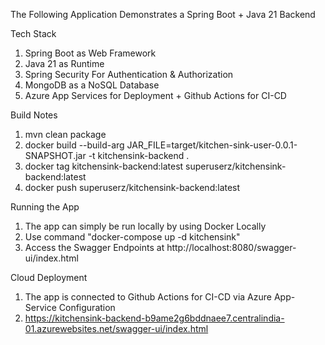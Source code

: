 The Following Application Demonstrates a Spring Boot + Java 21 Backend

Tech Stack
1. Spring Boot as Web Framework
2. Java 21 as Runtime
3. Spring Security For Authentication & Authorization
4. MongoDB as a NoSQL Database
5. Azure App Services for Deployment + Github Actions for CI-CD

Build Notes
1. mvn clean package
2. docker build --build-arg JAR_FILE=target/kitchen-sink-user-0.0.1-SNAPSHOT.jar -t kitchensink-backend .
3. docker tag kitchensink-backend:latest superuserz/kitchensink-backend:latest
4. docker push superuserz/kitchensink-backend:latest

Running the App
1. The app can simply be run locally by using Docker Locally
2. Use command "docker-compose up -d kitchensink"
3. Access the Swagger Endpoints at http://localhost:8080/swagger-ui/index.html

Cloud Deployment
1. The app is connected to Github Actions for CI-CD via Azure App-Service Configuration
2. https://kitchensink-backend-b9ame2g6bddnaee7.centralindia-01.azurewebsites.net/swagger-ui/index.html
